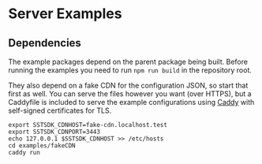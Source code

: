 # Server Examples

## Dependencies

The example packages depend on the parent package being built. Before running
the examples you need to run `npm run build` in the repository root.

They also depend on a fake CDN for the configuration JSON, so start that first
as well. You can serve the files however you want (over HTTPS), but a Caddyfile
is included to serve the example configurations using [Caddy] with self-signed
certificates for TLS.

```shell
export SSTSDK_CDNHOST=fake-cdn.localhost.test
export SSTSDK_CDNPORT=3443
echo 127.0.0.1 $SSTSDK_CDNHOST >> /etc/hosts
cd examples/fakeCDN
caddy run
```

[Caddy]: https://caddyserver.com
